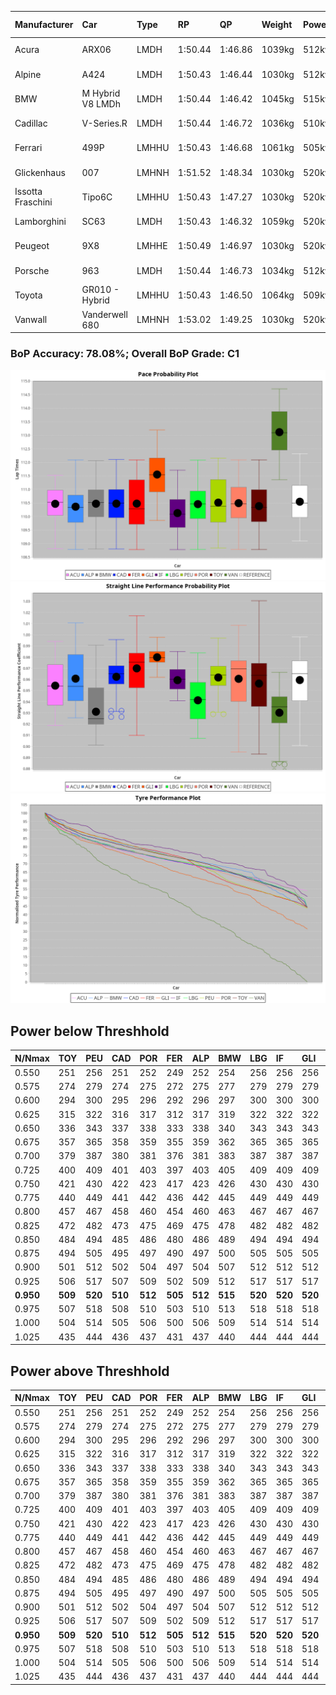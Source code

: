 |Manufacturer|Car|Type|RP|QP|Weight|Power¹|Threshhold|PINC|Power²|E/Stint|AVG Vmax|FDS|RDLC|L/Stint|BOP-Grade|ModelAccuracy|ModelPoints|Match%|
|:-|:-|:-|:-|:-|:-|:-|:-|:-|:-|:-|:-|:-|:-|:-|:-|:-|:-|:-|
|Acura|ARX06|LMDH|1:50.44|1:46.86|1039kg|512kw|210.0kph|0%|512kw|904MJ|281.47kph-296.93kph|-|1.02|33|-C2|100.00%|995|72.50%|
|Alpine|A424|LMDH|1:50.43|1:46.44|1030kg|512kw|210.0kph|0%|512kw|902MJ|282.80kph-301.24kph|-|1.03|33|~A1|81.46%|523|95.60%|
|BMW|M Hybrid V8 LMDh|LMDH|1:50.44|1:46.42|1045kg|515kw|210.0kph|0%|515kw|899MJ|278.52kph-299.60kph|-|1.02|33|-B1|98.60%|1690|86.42%|
|Cadillac|V-Series.R|LMDH|1:50.44|1:46.72|1036kg|510kw|210.0kph|0%|510kw|883MJ|277.56kph-299.29kph|-|1.02|33|-B1|98.38%|1765|87.60%|
|Ferrari|499P|LMHHU|1:50.43|1:46.68|1061kg|505kw|210.0kph|0%|505kw|887MJ|280.10kph-300.06kph|190kph|1.03|33|-B1|92.24%|2247|89.76%|
|Glickenhaus|007|LMHNH|1:51.52|1:48.34|1030kg|520kw|210.0kph|0%|520kw|913MJ|286.98kph-297.59kph|-|0.95|33|+E2|96.18%|554|50.50%|
|Issotta Fraschini|Tipo6C|LMHHU|1:50.43|1:47.27|1030kg|520kw|210.0kph|0%|520kw|917MJ|284.83kph-294.35kph|140kph|1.08|33|+A2|66.67%|96|92.66%|
|Lamborghini|SC63|LMDH|1:50.43|1:46.32|1059kg|520kw|210.0kph|0%|520kw|901MJ|279.52kph-295.74kph|-|1.03|33|-B1|96.77%|419|87.50%|
|Peugeot|9X8|LMHHE|1:50.49|1:46.97|1030kg|520kw|210.0kph|0%|520kw|910MJ|279.41kph-300.40kph|100kph|1.03|33|~A1|87.65%|1795|95.49%|
|Porsche|963|LMDH|1:50.44|1:46.73|1034kg|512kw|210.0kph|0%|512kw|894MJ|279.49kph-300.45kph|-|1.02|33|-B1|96.81%|5438|87.83%|
|Toyota|GR010 - Hybrid|LMHHU|1:50.43|1:46.50|1064kg|509kw|210.0kph|0%|509kw|901MJ|277.90kph-306.37kph|190kph|1.03|33|-A2|86.04%|1751|93.05%|
|Vanwall|Vanderwell 680|LMHNH|1:53.02|1:49.25|1030kg|520kw|210.0kph|0%|520kw|901MJ|273.90kph-294.12kph|-|1.01|33|+Ω2|91.42%|501|-1.96%|

### BoP Accuracy: 78.08%; Overall BoP Grade: C1
![](BOP/WECTEC/USA/BASIC/IMG/AUTO.png)![](BOP/WECTEC/USA/BASIC/IMG/AUTO_sp.png)![](BOP/WECTEC/USA/BASIC/IMG/AUTO_tw.png)
## Power below Threshhold
|N/Nmax|TOY|PEU|CAD|POR|FER|ALP|BMW|LBG|IF|GLI|VAN|ACU|
|:-|:-|:-|:-|:-|:-|:-|:-|:-|:-|:-|:-|:-|
|0.550|251|256|251|252|249|252|254|256|256|256|256|252|
|0.575|274|279|274|275|272|275|277|279|279|279|279|275|
|0.600|294|300|295|296|292|296|297|300|300|300|300|296|
|0.625|315|322|316|317|312|317|319|322|322|322|322|317|
|0.650|336|343|337|338|333|338|340|343|343|343|343|338|
|0.675|357|365|358|359|355|359|362|365|365|365|365|359|
|0.700|379|387|380|381|376|381|383|387|387|387|387|381|
|0.725|400|409|401|403|397|403|405|409|409|409|409|403|
|0.750|421|430|422|423|417|423|426|430|430|430|430|423|
|0.775|440|449|441|442|436|442|445|449|449|449|449|442|
|0.800|457|467|458|460|454|460|463|467|467|467|467|460|
|0.825|472|482|473|475|469|475|478|482|482|482|482|475|
|0.850|484|494|485|486|480|486|489|494|494|494|494|486|
|0.875|494|505|495|497|490|497|500|505|505|505|505|497|
|0.900|501|512|502|504|497|504|507|512|512|512|512|504|
|0.925|506|517|507|509|502|509|512|517|517|517|517|509|
|**0.950**|**509**|**520**|**510**|**512**|**505**|**512**|**515**|**520**|**520**|**520**|**520**|**512**|
|0.975|507|518|508|510|503|510|513|518|518|518|518|510|
|1.000|504|514|505|506|500|506|509|514|514|514|514|506|
|1.025|435|444|436|437|431|437|440|444|444|444|444|437|

## Power above Threshhold
|N/Nmax|TOY|PEU|CAD|POR|FER|ALP|BMW|LBG|IF|GLI|VAN|ACU|
|:-|:-|:-|:-|:-|:-|:-|:-|:-|:-|:-|:-|:-|
|0.550|251|256|251|252|249|252|254|256|256|256|256|252|
|0.575|274|279|274|275|272|275|277|279|279|279|279|275|
|0.600|294|300|295|296|292|296|297|300|300|300|300|296|
|0.625|315|322|316|317|312|317|319|322|322|322|322|317|
|0.650|336|343|337|338|333|338|340|343|343|343|343|338|
|0.675|357|365|358|359|355|359|362|365|365|365|365|359|
|0.700|379|387|380|381|376|381|383|387|387|387|387|381|
|0.725|400|409|401|403|397|403|405|409|409|409|409|403|
|0.750|421|430|422|423|417|423|426|430|430|430|430|423|
|0.775|440|449|441|442|436|442|445|449|449|449|449|442|
|0.800|457|467|458|460|454|460|463|467|467|467|467|460|
|0.825|472|482|473|475|469|475|478|482|482|482|482|475|
|0.850|484|494|485|486|480|486|489|494|494|494|494|486|
|0.875|494|505|495|497|490|497|500|505|505|505|505|497|
|0.900|501|512|502|504|497|504|507|512|512|512|512|504|
|0.925|506|517|507|509|502|509|512|517|517|517|517|509|
|**0.950**|**509**|**520**|**510**|**512**|**505**|**512**|**515**|**520**|**520**|**520**|**520**|**512**|
|0.975|507|518|508|510|503|510|513|518|518|518|518|510|
|1.000|504|514|505|506|500|506|509|514|514|514|514|506|
|1.025|435|444|436|437|431|437|440|444|444|444|444|437|
